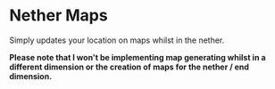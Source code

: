 # Nether Maps
Simply updates your location on maps whilst in the nether.

**Please note that I won't be implementing map generating whilst in a different dimension or the creation of maps for the nether / end dimension.**
